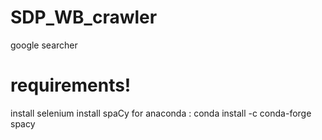 # SDP_WB_crawler
google searcher

# requirements!
install selenium
install spaCy
for anaconda : conda install -c conda-forge spacy
